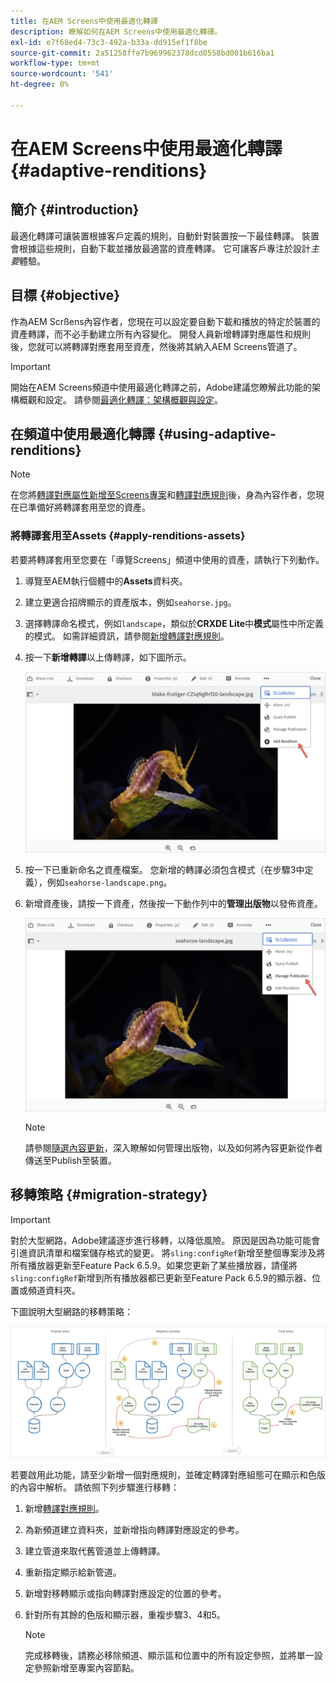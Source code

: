 ```yaml
---
title: 在AEM Screens中使用最適化轉譯
description: 瞭解如何在AEM Screens中使用最適化轉譯。
exl-id: e7f68ed4-73c3-492a-b33a-dd915ef1f8be
source-git-commit: 2a51258ffe7b969962378dcd0558bd001b616ba1
workflow-type: tm+mt
source-wordcount: '541'
ht-degree: 0%

---
```


# 在AEM Screens中使用最適化轉譯 {#adaptive-renditions}

## 簡介 {#introduction}

最適化轉譯可讓裝置根據客戶定義的規則，自動針對裝置按一下最佳轉譯。 裝置會根據這些規則，自動下載並播放最適當的資產轉譯。 它可讓客戶專注於設計&#x200B;*主要*&#x200B;體驗。

## 目標 {#objective}

作為AEM Scrßens內容作者，您現在可以設定要自動下載和播放的特定於裝置的資產轉譯，而不必手動建立所有內容變化。
開發人員新增轉譯對應屬性和規則後，您就可以將轉譯對應套用至資產，然後將其納入AEM Screens管道了。

>[!IMPORTANT]
>開始在AEM Screens頻道中使用最適化轉譯之前，Adobe建議您瞭解此功能的架構概觀和設定。 請參閱[最適化轉譯：架構概觀與設定](/help/user-guide/adaptive-renditions.md)。

## 在頻道中使用最適化轉譯 {#using-adaptive-renditions}

>[!NOTE]
>在您將[轉譯對應屬性新增至Screens專案](/help/user-guide/adaptive-renditions.md#rendition-mapping-new)和[轉譯對應規則](/help/user-guide/adaptive-renditions.md#add-rendition-mapping-rules)後，身為內容作者，您現在已準備好將轉譯套用至您的資產。

### 將轉譯套用至Assets {#apply-renditions-assets}

若要將轉譯套用至您要在「導覽Screens」頻道中使用的資產，請執行下列動作。

1. 導覽至AEM執行個體中的&#x200B;**Assets**&#x200B;資料夾。
1. 建立更適合招牌顯示的資產版本，例如`seahorse.jpg`。
1. 選擇轉譯命名模式，例如`landscape`，類似於&#x200B;**CRXDE Lite**&#x200B;中&#x200B;**模式**&#x200B;屬性中所定義的模式。 如需詳細資訊，請參閱[新增轉譯對應規則](/help/user-guide/adaptive-renditions.md#add-rendition-mapping-rules)。
1. 按一下&#x200B;**新增轉譯**&#x200B;以上傳轉譯，如下圖所示。

   ![影像](/help/user-guide/assets/adaptive-renditions/manage-pub-asset2.png)

1. 按一下已重新命名之資產檔案。 您新增的轉譯必須包含模式（在步驟3中定義），例如`seahorse-landscape.png`。
1. 新增資產後，請按一下資產，然後按一下動作列中的&#x200B;**管理出版物**&#x200B;以發佈資產。

   ![影像](/help/user-guide/assets/adaptive-renditions/manage-pub-asset1.png)

   >[!NOTE]
   >請參閱[隨選內容更新](https://experienceleague.adobe.com/zh-hant/docs/experience-manager-screens/user-guide/authoring/content-updates/on-demand-content)，深入瞭解如何管理出版物，以及如何將內容更新從作者傳送至Publish至裝置。

## 移轉策略 {#migration-strategy}

>[!IMPORTANT]
>對於大型網路，Adobe建議逐步進行移轉，以降低風險。 原因是因為功能可能會引進資訊清單和檔案儲存格式的變更。 將`sling:configRef`新增至整個專案涉及將所有播放器更新至Feature Pack 6.5.9。如果您更新了某些播放器，請僅將`sling:configRef`新增到所有播放器都已更新至Feature Pack 6.5.9的顯示器、位置或頻道資料夾。

下圖說明大型網路的移轉策略：

![影像](/help/user-guide/assets/adaptive-renditions/migration-strategy1.png)

若要啟用此功能，請至少新增一個對應規則，並確定轉譯對應組態可在顯示和色版的內容中解析。 請依照下列步驟進行移轉：

1. 新增[轉譯對應規則](/help/user-guide/adaptive-renditions.md)。
1. 為新頻道建立資料夾，並新增指向轉譯對應設定的參考。
1. 建立管道來取代舊管道並上傳轉譯。
1. 重新指定顯示給新管道。
1. 新增對移轉顯示或指向轉譯對應設定的位置的參考。
1. 針對所有其餘的色版和顯示器，重複步驟3、4和5。

   >[!NOTE]
   >完成移轉後，請務必移除頻道、顯示區和位置中的所有設定參照，並將單一設定參照新增至專案內容節點。
